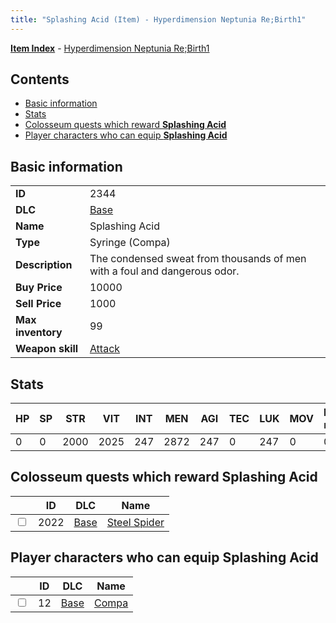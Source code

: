 ```yaml
---
title: "Splashing Acid (Item) - Hyperdimension Neptunia Re;Birth1"
---
```


[**Item Index**](/neptunia/rb1/item/index.html) - [Hyperdimension Neptunia Re;Birth1](/neptunia/rb1)

## Contents

- [Basic information](#basic-information)
- [Stats](#stats)
- [Colosseum quests which reward **Splashing Acid**](#colosseum-quests-which-reward-splashing-acid)
- [Player characters who can equip **Splashing Acid**](#player-characters-who-can-equip-splashing-acid)

## Basic information

|   |   |
| -- | -- |
| **ID** | 2344 |
| **DLC** | [Base](/neptunia/rb1/dlc/1-base.html) |
| **Name** | Splashing Acid |
| **Type** | Syringe (Compa) |
| **Description** | The condensed sweat from thousands of men with a foul and dangerous odor. |
| **Buy Price** | 10000 |
| **Sell Price** | 1000 |
| **Max inventory** | 99 |
| **Weapon skill** | [Attack](/neptunia/rb1/skill/1-2001-attack.html) |

## Stats

| HP | SP | STR | VIT | INT | MEN | AGI | TEC | LUK | MOV | Fire res. | Ice res. | Wind res. | Lightning res. |
| -- | -- | --- | --- | --- | --- | --- | --- | --- | --- | --------- | -------- | --------- | -------------- |
| 0 | 0 | 2000 | 2025 | 247 | 2872 | 247 | 0 | 247 | 0 | 0 | 0 | 0 | 0 |

## Colosseum quests which reward **Splashing Acid**

|    | ID | DLC | Name |
| -- | -- | --- | ---- |
| <input type="checkbox" id="rb1-colosseum-1-2022" class="trackbox" /> | 2022 | [Base](/neptunia/rb1/dlc/1-base.html) | [Steel Spider](/neptunia/rb1/colosseum/1-2022-steel-spider.html) |

## Player characters who can equip **Splashing Acid**

|    | ID | DLC | Name |
| -- | -- | --- | ---- |
| <input type="checkbox" id="rb1-player-1-12" class="trackbox" /> | 12 | [Base](/neptunia/rb1/dlc/1-base.html) | [Compa](/neptunia/rb1/player/1-12-compa.html) |